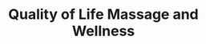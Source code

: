 ---
title: "Quality of Life Massage and Wellness"
url: /norwich/quality-of-life-massage-and-wellness/
shop: massage
---